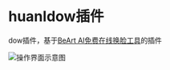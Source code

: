 # huanldow插件

dow插件，基于[BeArt AI免费在线换脸工具](https://beart.ai/zh/face-swap/)的插件

![操作界面示意图](https://github.com/user-attachments/assets/7b4ab97f-6de6-4830-9cb6-a576a003afda)
